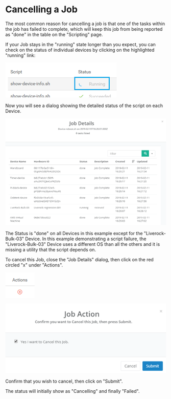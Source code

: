 # Cancelling a Job

The most common reason for cancelling a job is that one of the tasks within the job has failed to complete, which will keep this job from being reported as "done" in the table on the "Scripting" page.

If your Job stays in the "running" state longer than you expect, you can check on the status of individual devices by clicking on the highlighted "running" link:

![](../../.gitbook/assets/image%20%28119%29.png)

Now you will see a dialog showing the detailed status of the script on each Device.

![](../../.gitbook/assets/image%20%2877%29.png)

The Status is "done" on all Devices in this example except for the "Liverock-Bulk-03" Device.  In this example demonstrating a script failure, the "Liverock-Bulk-03" Device uses a different OS than all the others and it is missing a utility that the script depends on.

To cancel this Job, close the "Job Details" dialog, then click on the red circled "x" under "Actions".

![](../../.gitbook/assets/image%20%2815%29.png)

![](../../.gitbook/assets/image%20%28216%29.png)

Confirm that you wish to cancel, then click on "Submit".

The status will initially show as "Cancelling" and finally "Failed".

